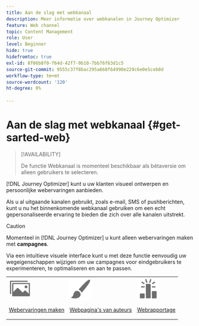 ```yaml
---
title: Aan de slag met webkanaal
description: Meer informatie over webkanalen in Journey Optimizer
feature: Web channel
topic: Content Management
role: User
level: Beginner
hide: true
hidefromtoc: true
exl-id: 8f06b8f0-f64d-42f7-9b10-7bb76f63d1c5
source-git-commit: 9555c37f8bac295a668f64990e229c6e0e5ceb8d
workflow-type: tm+mt
source-wordcount: '120'
ht-degree: 0%

---
```


# Aan de slag met webkanaal {#get-sarted-web}

>[!AVAILABILITY]
>
>De functie Webkanaal is momenteel beschikbaar als bètaversie om alleen gebruikers te selecteren.

[!DNL Journey Optimizer] kunt u uw klanten visueel ontwerpen en persoonlijke webervaringen aanbieden.

Als u al uitgaande kanalen gebruikt, zoals e-mail, SMS of pushberichten, kunt u nu het binnenkomende webkanaal gebruiken om een echt gepersonaliseerde ervaring te bieden die zich over alle kanalen uitstrekt.

>[!CAUTION]
>
>Momenteel in [!DNL Journey Optimizer] u kunt alleen webervaringen maken met **campagnes**.

Via een intuïtieve visuele interface kunt u met deze functie eenvoudig uw wegeigenschappen wijzigen om uw campagnes voor eindgebruikers te experimenteren, te optimaliseren en aan te passen.

<!--
[Learn more on web channel in this video](#video)
-->

<table>
<tr>
<td><img src="../assets/do-not-localize/icon_assets.svg" width="60px"><p><a href="create-web.md">Webervaringen maken</a></p></td>
<td><img src="../assets/do-not-localize/icon_design.svg" width="60px"><p><a href="author-web.md">Webpagina's van auteurs</a></p></td>
<td><img src="../assets/do-not-localize/monitor.svg" width="60px"><p><a href="web-report.md">Webrapportage</a></p></td>
</tr>
</table>

<!--
## How-to video{#video}

The video below shows how to 

>[!VIDEO]()
-->
